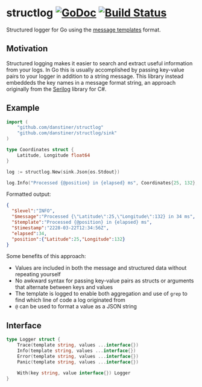 # structlog [![GoDoc][doc-img]][doc] [![Build Status][ci-img]][ci]

Structured logger for Go using the [message templates](https://messagetemplates.org/) format.

## Motivation

Structured logging makes it easier to search and extract useful information from your logs. In Go this is usually accomplished by passing key-value pairs to your logger in addition to a string message. This library instead embeddeds the key names in a message format string, an approach originally from the [Serilog](https://serilog.net/) library for C#.

## Example

```go
import (
    "github.com/danstiner/structlog"
    "github.com/danstiner/structlog/sink"
)

type Coordinates struct {
    Latitude, Longitude float64
}

log := structlog.New(sink.Json{os.Stdout})

log.Info("Processed {@position} in {elapsed} ms", Coordinates{25, 132}, 34)
```

Formatted output:

```json
{
  "$level":"INFO",
  "$message":"Processed {\"Latitude\":25,\"Longitude\":132} in 34 ms",
  "$template":"Processed {@position} in {elapsed} ms",
  "$timestamp":"2228-03-22T12:34:56Z",
  "elapsed":34,
  "position":{"Latitude":25,"Longitude":132}
}
```

Some benefits of this approach:

- Values are included in both the message and structured data without repeating yourself
- No awkward syntax for passing key-value pairs as structs or arguments that alternate between keys and values
- The template is logged to enable both aggregation and use of `grep` to find which line of code a log originated from
- `@` can be used to format a value as a JSON string

## Interface

```go
type Logger struct {
    Trace(template string, values ...interface{})
    Info(template string, values ...interface{})
    Error(template string, values ...interface{})
    Panic(template string, values ...interface{})

    With(key string, value interface{}) Logger
}
```

[doc-img]: https://godoc.org/github.com/danstiner/structlog?status.svg
[doc]: https://godoc.org/github.com/danstiner/structlog
[ci-img]: https://travis-ci.org/danstiner/structlog.svg?branch=master
[ci]: https://travis-ci.org/danstiner/structlog